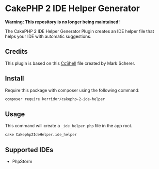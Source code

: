 # CakePHP 2 IDE Helper Generator

**Warning: This repository is no longer being maintained!**

The CakePHP 2 IDE Helper Generator Plugin creates an IDE helper file that helps your IDE
with automatic suggestions.

## Credits

This plugin is based on this [CcShell](https://github.com/dereuromark/cakephp-tools/blob/2.x/Console/Command/CcShell.php) file created by Mark Scherer.

## Install

Require this package with composer using the following command:

```bash
composer require korridor/cakephp-2-ide-helper
```

## Usage

This command will create a `_ide_helper.php` file in the app root.

```bash
cake Cakephp2IdeHelper.ide_helper
```

## Supported IDEs

 - PhpStorm
